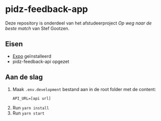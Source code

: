 # pidz-feedback-app  

Deze repository is onderdeel van het afstudeerproject _Op weg naar de beste match_ van Stef Gootzen.  
  
## Eisen

- [Expo](https://facebook.github.io/react-native/docs/getting-started) geïnstalleerd  
- pidz-feedback-api opgezet

## Aan de slag  

1. Maak `.env.development` bestand aan in de root folder met de content:
    ```text
    API_URL=[api url]
    ```
2. Run `yarn install`
3. Run `yarn start`
